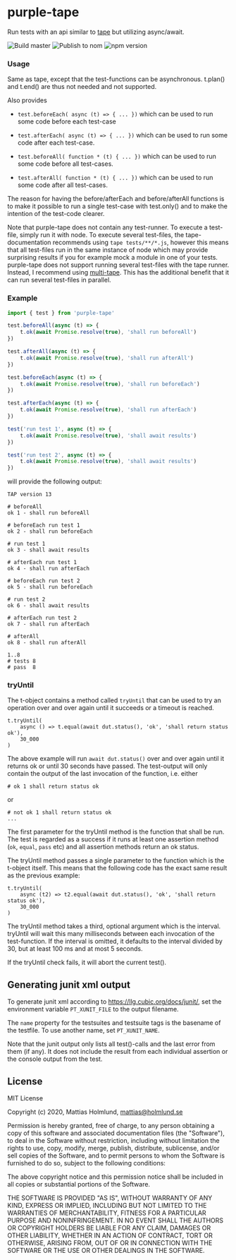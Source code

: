 # purple-tape

Run tests with an api similar to [tape](https://www.npmjs.com/package/tape) but utilizing async/await.

![Build master](https://github.com/mattiash/purple-tape/workflows/Build%20master/badge.svg)
![Publish to nom](https://github.com/mattiash/purple-tape/workflows/Publish%20to%20npm/badge.svg)
![npm version](https://badge.fury.io/js/purple-tape.svg)

### Usage

Same as tape, except that the test-functions can be asynchronous.
t.plan() and t.end() are thus not needed and not supported.

Also provides

-   `test.beforeEach( async (t) => { ... })` which can be used to run some
    code before each test-case

-   `test.afterEach( async (t) => { ... })` which can be used to run some
    code after each test-case.

-   `test.beforeAll( function * (t) { ... })` which can be used to run some code
    before all test-cases.

-   `test.afterAll( function * (t) { ... })` which can be used to run some code
    after all test-cases.

The reason for having the before/afterEach and before/afterAll functions is to make
it possible to run a single test-case with test.only() and to make the intention
of the test-code clearer.

Note that purple-tape does not contain any test-runner. To execute a test-file,
simply run it with node. To execute several test-files, the tape-documentation
recommends using `tape tests/**/*.js`, however this means that all test-files
run in the same instance of node which may provide surprising results if you for
example mock a module in one of your tests. purple-tape does not support running
several test-files with the tape runner. Instead, I recommend using
[multi-tape](https://www.npmjs.com/package/multi-tape). This has the additional
benefit that it can run several test-files in parallel.

### Example

```typescript
import { test } from 'purple-tape'

test.beforeAll(async (t) => {
    t.ok(await Promise.resolve(true), 'shall run beforeAll')
})

test.afterAll(async (t) => {
    t.ok(await Promise.resolve(true), 'shall run afterAll')
})

test.beforeEach(async (t) => {
    t.ok(await Promise.resolve(true), 'shall run beforeEach')
})

test.afterEach(async (t) => {
    t.ok(await Promise.resolve(true), 'shall run afterEach')
})

test('run test 1', async (t) => {
    t.ok(await Promise.resolve(true), 'shall await results')
})

test('run test 2', async (t) => {
    t.ok(await Promise.resolve(true), 'shall await results')
})
```

will provide the following output:

```
TAP version 13

# beforeAll
ok 1 - shall run beforeAll

# beforeEach run test 1
ok 2 - shall run beforeEach

# run test 1
ok 3 - shall await results

# afterEach run test 1
ok 4 - shall run afterEach

# beforeEach run test 2
ok 5 - shall run beforeEach

# run test 2
ok 6 - shall await results

# afterEach run test 2
ok 7 - shall run afterEach

# afterAll
ok 8 - shall run afterAll

1..8
# tests 8
# pass  8
```

### tryUntil

The t-object contains a method called `tryUntil` that can be used to
try an operation over and over again until it succeeds or a timeout is reached.

```
t.tryUntil(
    async () => t.equal(await dut.status(), 'ok', 'shall return status ok'),
    30_000
)
```

The above example will run `await dut.status()` over and over again
until it returns ok or until 30 seconds have passed.
The test-output will only contain the output of the last invocation
of the function, i.e. either

```
# ok 1 shall return status ok
```

or

```
# not ok 1 shall return status ok
...
```

The first parameter for the tryUntil method is the function that shall be run.
The test is regarded as a success if it runs at least one assertion method
(`ok`, `equal`, `pass` etc) and all assertion methods return an ok status.

The tryUntil method passes a single parameter to the function which is the
t-object itself.
This means that the following code has the exact same result as the previous example:

```
t.tryUntil(
    async (t2) => t2.equal(await dut.status(), 'ok', 'shall return status ok'),
    30_000
)
```

The tryUntil method takes a third, optional argument which is the interval.
tryUntil will wait this many milliseconds between each invocation of the
test-function.
If the interval is omitted, it defaults to the interval divided by 30,
but at least 100 ms and at most 5 seconds.

If the tryUntil check fails, it will abort the current test().

## Generating junit xml output

To generate junit xml according to https://llg.cubic.org/docs/junit/,
set the environment variable `PT_XUNIT_FILE` to the output filename.

The `name` property for the testsuites and testsuite tags is the basename of the testfile.
To use another name, set `PT_XUNIT_NAME`.

Note that the junit output only lists all test()-calls and the last error from them (if any).
It does not include the result from each individual assertion or
the console output from the test.

## License

MIT License

Copyright (c) 2020, Mattias Holmlund, <mattias@holmlund.se>

Permission is hereby granted, free of charge, to any person obtaining a copy of this software and associated documentation files (the "Software"), to deal in the Software without restriction, including without limitation the rights to use, copy, modify, merge, publish, distribute, sublicense, and/or sell copies of the Software, and to permit persons to whom the Software is furnished to do so, subject to the following conditions:

The above copyright notice and this permission notice shall be included in all copies or substantial portions of the Software.

THE SOFTWARE IS PROVIDED "AS IS", WITHOUT WARRANTY OF ANY KIND, EXPRESS OR IMPLIED, INCLUDING BUT NOT LIMITED TO THE WARRANTIES OF MERCHANTABILITY, FITNESS FOR A PARTICULAR PURPOSE AND NONINFRINGEMENT. IN NO EVENT SHALL THE AUTHORS OR COPYRIGHT HOLDERS BE LIABLE FOR ANY CLAIM, DAMAGES OR OTHER LIABILITY, WHETHER IN AN ACTION OF CONTRACT, TORT OR OTHERWISE, ARISING FROM, OUT OF OR IN CONNECTION WITH THE SOFTWARE OR THE USE OR OTHER DEALINGS IN THE SOFTWARE.

```

```
